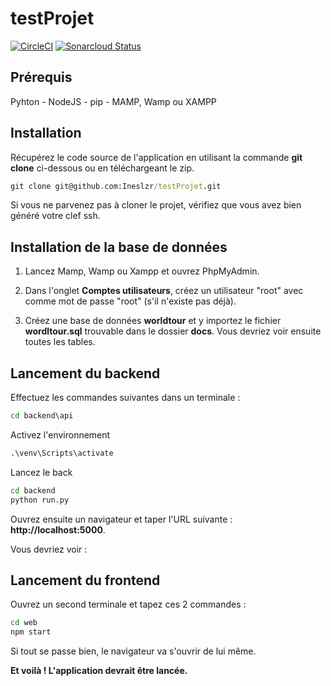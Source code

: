 # testProjet
[![CircleCI](https://img.shields.io/circleci/build/gh/Ineslzr/WorldTour/main?logo=CircleCi&style=flat-square)](https://app.circleci.com/pipelines/github/Ineslzr/WorldTour) [![Sonarcloud Status](https://sonarcloud.io/api/project_badges/measure?project=Ineslzr_testProjet&metric=alert_status)](https://sonarcloud.io/dashboard?id=Ineslzr_testProjet) 

## Prérequis
Pyhton - 
NodeJS -
pip -
MAMP, Wamp ou XAMPP

## Installation
Récupérez le code source de l'application en utilisant la commande **git clone** ci-dessous ou en téléchargeant le zip.

```cmd
git clone git@github.com:Ineslzr/testProjet.git
```

Si vous ne parvenez pas à cloner le projet, vérifiez que vous avez bien généré votre clef ssh.

## Installation de la base de données

1. Lancez Mamp, Wamp ou Xampp et ouvrez PhpMyAdmin.

2. Dans l'onglet **Comptes utilisateurs**, créez un utilisateur "root" avec comme mot de passe "root" (s'il n'existe pas déjà).

3. Créez une base de données **worldtour** et y importez le fichier **wordltour.sql** trouvable dans le dossier **docs**. Vous devriez voir ensuite toutes les tables.

## Lancement du backend

Effectuez les commandes suivantes dans un terminale :

```cmd
cd backend\api
```

Activez l'environnement

```cmd
.\venv\Scripts\activate
```

Lancez le back

```cmd
cd backend
python run.py
```

Ouvrez ensuite un navigateur et taper l'URL suivante : **http://localhost:5000**.

Vous devriez voir :


## Lancement du frontend

Ouvrez un second terminale et tapez ces 2 commandes :

```cmd
cd web
npm start
```

Si tout se passe bien, le navigateur va s'ouvrir de lui même.

**Et voilà ! L'application devrait être lancée.**

